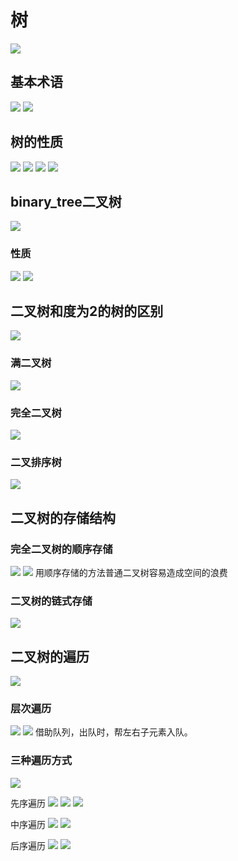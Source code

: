 # 树
![](.btree_images/tree.png)

## 基本术语
![](.btree_images/tree_words.png)
![](.btree_images/tree_words2.png)

## 树的性质
![](.btree_images/tree_attribute.png)
![](.btree_images/tree_attribute1.png)
![](.btree_images/tree_attribute2.png)
![](.btree_images/tree_attribute3.png)

## binary_tree二叉树
![](.btree_images/binary_tree.png)

### 性质
![](.btree_images/binary_attribute1.png)
![](.btree_images/binart_attribute2.png)

## 二叉树和度为2的树的区别
![](.btree_images/binary_tree_vs_other_tree.png)

### 满二叉树
![](.btree_images/full_binary_tree.png)

### 完全二叉树
![](.btree_images/whole_binary_tree.png)

### 二叉排序树
![](.btree_images/sorted_binary_tree.png)


## 二叉树的存储结构
### 完全二叉树的顺序存储
![](.btree_images/full_binary_tree_sequence_store.png)
![](.btree_images/full_binary_store.png)
用顺序存储的方法普通二叉树容易造成空间的浪费

### 二叉树的链式存储
![](.btree_images/binary_chain_store.png)

## 二叉树的遍历
![](.btree_images/read_binary.png)

### 层次遍历
![](.btree_images/layer_read.png)
![](dataStructure/02_btree/.btree_images/layer_read_process.png)
借助队列，出队时，帮左右子元素入队。

### 三种遍历方式
![](.btree_images/three_ways_of_read_binary_tree.png)

先序遍历
![](.btree_images/left_root_right.png)
![](.btree_images/left_root_right1.png)
![](.btree_images/tips_of_left_root_right.png)

中序遍历
![](.btree_images/left_root_right2.png)
![](.btree_images/tips_of_left_root_right1.png)

后序遍历
![](.btree_images/left_root_right3.png)
![](.btree_images/tips_of_left_root_right2.png)
